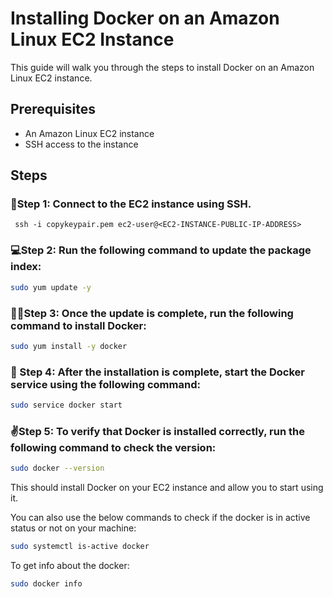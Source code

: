 # Installing Docker on an Amazon Linux EC2 Instance

This guide will walk you through the steps to install Docker on an Amazon Linux EC2 instance.

## Prerequisites

- An Amazon Linux EC2 instance
- SSH access to the instance

## Steps

### 🔖Step 1: Connect to the EC2 instance using SSH.

```
 ssh -i copykeypair.pem ec2-user@<EC2-INSTANCE-PUBLIC-IP-ADDRESS>
```

### 💻Step 2: Run the following command to update the package index:

```sh
sudo yum update -y
```

### 👩‍💻Step 3: Once the update is complete, run the following command to install Docker:

```sh
sudo yum install -y docker
```

### 🔦 Step 4: After the installation is complete, start the Docker service using the following command:

```sh
sudo service docker start
```


### ✌️Step 5: To verify that Docker is installed correctly, run the following command to check the version:

```sh
sudo docker --version
```

This should install Docker on your EC2 instance and allow you to start using it.

You can also use the below commands to check if the docker is in active status or not on your machine:

```sh
sudo systemctl is-active docker
```

To get info about the docker:


```sh
sudo docker info
```
